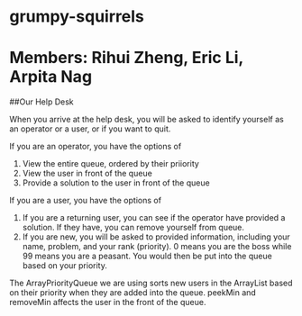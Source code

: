 # grumpy-squirrels
# Members: Rihui Zheng, Eric Li, Arpita Nag

##Our Help Desk

When you arrive at the help desk, you will be asked to identify yourself as an operator or a user, or if you want to quit.

If you are an operator, you have the options of
   1. View the entire queue, ordered by their priiority
   2. View the user in front of the queue
   3. Provide a solution to the user in front of the queue

If you are a user, you have the options of
   1. If you are a returning user, you can see if the operator have provided a solution. If they have, you can remove yourself from queue.
   2. If you are new, you will be asked to provided information, including your name, problem, and your rank (priority). 0 means you are the boss while 99 means you are a peasant. You would then be put into the queue based on your priority.

The ArrayPriorityQueue we are using sorts new users in the ArrayList based on their priority when they are added into the queue. peekMin and removeMin affects the user in the front of the queue.